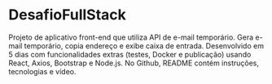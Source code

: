 # DesafioFullStack
Projeto de aplicativo front-end que utiliza API de e-mail temporário. Gera e-mail temporário, copia endereço e exibe caixa de entrada. Desenvolvido em 5 dias com funcionalidades extras (testes, Docker e publicação) usando React, Axios, Bootstrap e Node.js. No Github, README contém instruções, tecnologias e vídeo.
